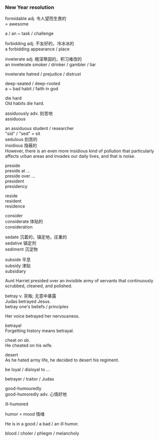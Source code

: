 ### New Year resolution  
  
formidable adj. 令人望而生畏的  
= awesome  
  
a / an ~ task / challenge  
  
forbidding adj. 不友好的，冷冰冰的  
a forbidding appearance / place  
  
inveterate adj. 根深蒂固的，积习难改的  
an inveterate smoker / drinker / gambler / liar  
  
inveterate hatred / prejudice / distrust  
  
deep-seated / deep-rooted  
a ~ bad habit / faith in god  
  
die hard  
Old habits die hard.  
  
assiduously adv. 刻苦地  
assiduous  
  
an assiduous student / researcher  
"sid" / "sed" = sit  
sedulous 刻苦的  
insidious 隐蔽的  
However, there is an even more insidious kind of pollution that particularly affects urban areas and invades our daily lives, and that is noise.  
  
preside  
preside at ...  
preside over ...  
president  
presidency  
  
reside  
resident  
residence  
  
consider  
considerate 体贴的  
consideration  
  
sedate 沉着的，镇定地，庄重的  
sedative  镇定剂  
sediment 沉淀物  
  
subside 平息  
subsidy 津贴  
subsidiary  
  
Aunt Harriet presided over an invisible army of servants that continuously scrubbed, cleaned, and polished.  
  
betray v. 背叛; 无意中暴露  
Judas betrayed Jesus.  
betray one's beliefs / principles  
  
Her voice betrayed her nervousness.  
  
betrayal  
Forgetting history means betrayal.  
  
cheat on sb.  
He cheated on his wife.  
    
desert  
As he hated army life, he decided to desert his regiment.  

be loyal / disloyal to ...  
  
betrayer / traitor / Judas  
  
good-humouredly  
good-humoredly  adv. 心情好地  
  
ill-humored  
  
humor = mood 情绪    
  
He is in a good / a bad / an ill humor.  
  
blood / choler / phlegm / melancholy  
  
